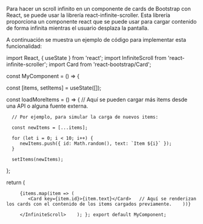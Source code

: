 

Para hacer un scroll infinito en un componente de cards de Bootstrap con React, se puede usar la librería react-infinite-scroller. Esta librería proporciona un componente react que se puede usar para cargar contenido de forma infinita mientras el usuario desplaza la pantalla.

A continuación se muestra un ejemplo de código para implementar esta funcionalidad: 

import React, { useState } from 'react'; 
import InfiniteScroll from 'react-infinite-scroller'; 
import Card from 'react-bootstrap/Card'; 

const MyComponent = () => { 

   const [items, setItems] = useState([]); 

   const loadMoreItems = () => { 
      // Aquí se pueden cargar más items desde una API o alguna fuente externa. 

      // Por ejemplo, para simular la carga de nuevos items: 

      const newItems = [...items]; 

      for (let i = 0; i < 10; i++) { 
         newItems.push({ id: Math.random(), text: `Item ${i}` }); 
      }

      setItems(newItems); 
   };

   return ( 
      <InfiniteScroll pageStart={0} loadMore={loadMoreItems} hasMore={true}> 

         {items.map(item => ( 
            <Card key={item.id}>{item.text}</Card>   // Aquí se renderizan los cards con el contenido de los items cargados previamente.    ))}

         </InfiniteScroll>    ); }; export default MyComponent;